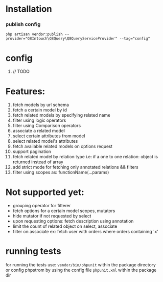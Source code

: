 
# Installation 

### publish config 
`php artisan vendor:publish --provider="Q8Intouch\Q8Query\Q8QueryServiceProvider" --tag="config"`


# config 
1. // TODO

# Features:

1. fetch models by url schema
2. fetch a certain model by id
3. fetch related models by specifying related name
4. filter using logic operators
5. filter using Comparison operators
6. associate a related model
7. select certain attributes from model
8. select related model's attributes
9. fetch available related models on options request 
10. support pagination
11. fetch related model by relation type i.e:  if a one to one relation: object is returned instead of array 
12. add strict mode for fetching only annotated relations && filters
13. filter using scopes as: functionName(...params)
# Not supported yet: 
- grouping operator for filterer
- fetch options for a certain model scopes, mutators
- hide mutator if not requested by select
- upon requesting options: fetch description using annotation
- limit the count of related object on select, associate
- filter on associate ex: fetch user with orders where orders containing 'x'
# running tests
for running the tests use:  `vendor/bin/phpunit` within the package directory
or config phpstrom by using the config file `phpunit.xml` within the package dir
